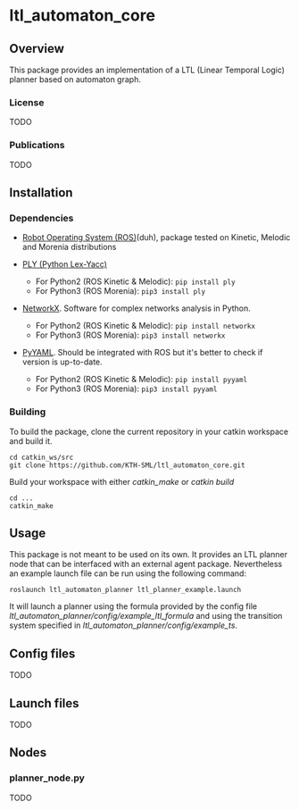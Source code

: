 # ltl_automaton_core

## Overview
This package provides an implementation of a LTL (Linear Temporal Logic) planner based on automaton graph.

### License
TODO

### Publications
TODO

## Installation

### Dependencies
- [Robot Operating System (ROS)](http://wiki.ros.org)(duh), package tested on Kinetic, Melodic and Morenia distributions

- [PLY (Python Lex-Yacc)](http://www.dabeaz.com/ply/)
	- For Python2 (ROS Kinetic & Melodic):
	`pip install ply`
	- For Python3 (ROS Morenia):
	`pip3 install ply`

- [NetworkX](https://networkx.org/). Software for complex networks analysis in Python.
	- For Python2 (ROS Kinetic & Melodic):
	`pip install networkx`
	- For Python3 (ROS Morenia):
	`pip3 install networkx`

- [PyYAML](https://pyyaml.org/). Should be integrated with ROS but it's better to check if version is up-to-date.
	- For Python2 (ROS Kinetic & Melodic):
	`pip install pyyaml`
	- For Python3 (ROS Morenia):
	`pip3 install pyyaml`


### Building
To build the package, clone the current repository in your catkin workspace and build it.
```
cd catkin_ws/src
git clone https://github.com/KTH-SML/ltl_automaton_core.git
```
Build your workspace with either *catkin_make* or *catkin build*
```
cd ...
catkin_make
```

## Usage

This package is not meant to be used on its own. It provides an LTL planner node that can be interfaced with an external agent package. Nevertheless an example launch file can be run using the following command:

```
roslaunch ltl_automaton_planner ltl_planner_example.launch

```

It will launch a planner using the formula provided by the config file *ltl_automaton_planner/config/example_ltl_formula* and using the transition system specified in *ltl_automaton_planner/config/example_ts*.

## Config files
TODO

## Launch files
TODO

## Nodes
### planner_node.py
TODO